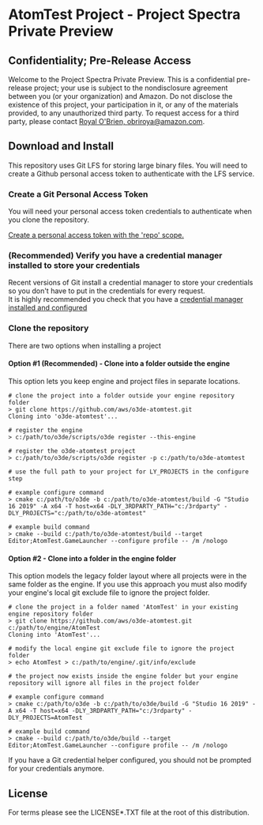 # AtomTest Project - Project Spectra Private Preview 

## Confidentiality; Pre-Release Access  

Welcome to the Project Spectra Private Preview.  This is a confidential pre-release project; your use is subject to the nondisclosure agreement between you (or your organization) and Amazon.  Do not disclose the existence of this project, your participation in it, or any of the  materials provided, to any unauthorized third party.  To request access for a third party, please contact [Royal O'Brien, obriroya@amazon.com](mailto:obriroya@amazon.com).

## Download and Install

This repository uses Git LFS for storing large binary files.  You will need to create a Github personal access token to authenticate with the LFS service.


### Create a Git Personal Access Token

You will need your personal access token credentials to authenticate when you clone the repository.

[Create a personal access token with the 'repo' scope.](https://docs.github.com/en/github/authenticating-to-github/creating-a-personal-access-token)


### (Recommended) Verify you have a credential manager installed to store your credentials 

Recent versions of Git install a credential manager to store your credentials so you don't have to put in the credentials for every request.  
It is highly recommended you check that you have a [credential manager installed and configured](https://github.com/microsoft/Git-Credential-Manager-Core)



### Clone the repository 

There are two options when installing a project

#### Option #1 (Recommended) - Clone into a folder outside the engine

This option lets you keep engine and project files in separate locations.

```shell
# clone the project into a folder outside your engine repository folder
> git clone https://github.com/aws/o3de-atomtest.git
Cloning into 'o3de-atomtest'...

# register the engine
> c:/path/to/o3de/scripts/o3de register --this-engine

# register the o3de-atomtest project 
> c:/path/to/o3de/scripts/o3de register -p c:/path/to/o3de-atomtest

# use the full path to your project for LY_PROJECTS in the configure step

# example configure command
> cmake c:/path/to/o3de -b c:/path/to/o3de-atomtest/build -G "Studio 16 2019" -A x64 -T host=x64 -DLY_3RDPARTY_PATH="c:/3rdparty" -DLY_PROJECTS="c:/path/to/o3de-atomtest" 

# example build command
> cmake --build c:/path/to/o3de-atomtest/build --target Editor;AtomTest.GameLauncher --configure profile -- /m /nologo 
```

#### Option #2 - Clone into a folder in the engine folder 

This option models the legacy folder layout where all projects were in the same folder as the engine.
If you use this approach you must also modify your engine's local git exclude file to ignore the project folder.

```shell
# clone the project in a folder named 'AtomTest' in your existing engine repository folder
> git clone https://github.com/aws/o3de-atomtest.git c:/path/to/engine/AtomTest
Cloning into 'AtomTest'...

# modify the local engine git exclude file to ignore the project folder
> echo AtomTest > c:/path/to/engine/.git/info/exclude

# the project now exists inside the engine folder but your engine repository will ignore all files in the project folder

# example configure command
> cmake c:/path/to/o3de -b c:/path/to/o3de/build -G "Studio 16 2019" -A x64 -T host=x64 -DLY_3RDPARTY_PATH="c:/3rdparty" -DLY_PROJECTS=AtomTest 

# example build command
> cmake --build c:/path/to/o3de/build --target Editor;AtomTest.GameLauncher --configure profile -- /m /nologo 

```

If you have a Git credential helper configured, you should not be prompted for your credentials anymore.


## License

For terms please see the LICENSE*.TXT file at the root of this distribution.


